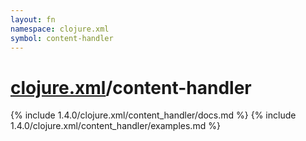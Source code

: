 ```yaml
---
layout: fn
namespace: clojure.xml
symbol: content-handler
---
```


# [clojure.xml](../)/content-handler

{% include 1.4.0/clojure.xml/content_handler/docs.md %}
{% include 1.4.0/clojure.xml/content_handler/examples.md %}

